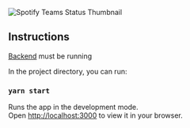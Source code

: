 ![Spotify Teams Status Thumbnail](https://i.imgur.com/FzuW5DD.png)

## Instructions

[Backend](https://github.com/ricardocolom-kaseya/spotify-teams-status-backend) must be running

In the project directory, you can run:

### `yarn start`

Runs the app in the development mode.\
Open [http://localhost:3000](http://localhost:3000) to view it in your browser.

